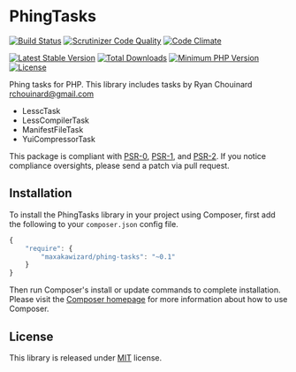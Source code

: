 # PhingTasks
[![Build Status](https://travis-ci.org/MAXakaWIZARD/PhingTasks.svg)](https://travis-ci.org/MAXakaWIZARD/PhingTasks)
[![Scrutinizer Code Quality](https://scrutinizer-ci.com/g/MAXakaWIZARD/PhingTasks/badges/quality-score.png?b=master)](https://scrutinizer-ci.com/g/MAXakaWIZARD/PhingTasks/?branch=master)
[![Code Climate](https://codeclimate.com/github/MAXakaWIZARD/PhingTasks/badges/gpa.svg)](https://codeclimate.com/github/MAXakaWIZARD/PhingTasks)

[![Latest Stable Version](https://poser.pugx.org/maxakawizard/phing-tasks/v/stable.svg)](https://packagist.org/packages/maxakawizard/phing-tasks) 
[![Total Downloads](https://poser.pugx.org/maxakawizard/phing-tasks/downloads.svg)](https://packagist.org/packages/maxakawizard/phing-tasks) 
[![Minimum PHP Version](http://img.shields.io/badge/php-%3E%3D%205.3-8892BF.svg)](https://php.net/)
[![License](https://poser.pugx.org/maxakawizard/phing-tasks/license.svg)](https://packagist.org/packages/maxakawizard/phing-tasks)

Phing tasks for PHP. This library includes tasks by Ryan Chouinard <rchouinard@gmail.com>
- LesscTask
- LessCompilerTask
- ManifestFileTask
- YuiCompressorTask

This package is compliant with [PSR-0](http://www.php-fig.org/psr/0/), [PSR-1](http://www.php-fig.org/psr/1/), and [PSR-2](http://www.php-fig.org/psr/2/).
If you notice compliance oversights, please send a patch via pull request.

## Installation
To install the PhingTasks library in your project using Composer, first add the following to your `composer.json`
config file.
```javascript
{
    "require": {
        "maxakawizard/phing-tasks": "~0.1"
    }
}
```
Then run Composer's install or update commands to complete installation. Please visit the [Composer homepage](http://getcomposer.org) for
more information about how to use Composer.

## License
This library is released under [MIT](http://www.tldrlegal.com/license/mit-license) license.